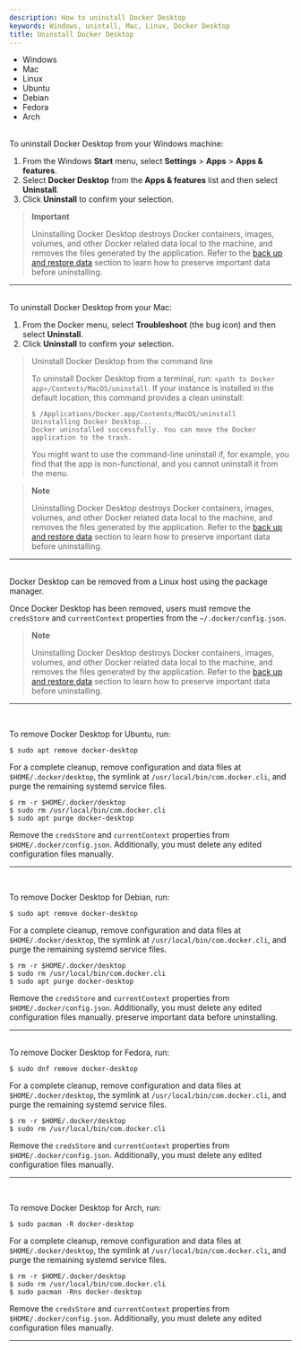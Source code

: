 ```yaml
---
description: How to uninstall Docker Desktop 
keywords: Windows, unintall, Mac, Linux, Docker Desktop
title: Uninstall Docker Desktop
---
```


<ul class="nav nav-tabs">
  <li class="active"><a data-toggle="tab" data-target="#tab3">Windows</a></li>
  <li><a data-toggle="tab" data-target="#tab4">Mac</a></li>
  <li><a data-toggle="tab" data-target="#tab5">Linux</a></li>
  <li><a data-toggle="tab" data-target="#tab6">Ubuntu</a></li>
  <li><a data-toggle="tab" data-target="#tab7">Debian</a></li>
  <li><a data-toggle="tab" data-target="#tab8">Fedora</a></li>
  <li><a data-toggle="tab" data-target="#tab9">Arch</a></li>
</ul>
<div class="tab-content">
<div id="tab3" class="tab-pane fade in active" markdown="1">
<br>
To uninstall Docker Desktop from your Windows machine:

1. From the Windows **Start** menu, select **Settings** > **Apps** > **Apps & features**.
2. Select **Docker Desktop** from the **Apps & features** list and then select **Uninstall**.
3. Click **Uninstall** to confirm your selection.

> **Important**
>
> Uninstalling Docker Desktop destroys Docker containers, images, volumes, and
> other Docker related data local to the machine, and removes the files generated
> by the application. Refer to the [back up and restore data](backup-and-restore.md)
> section to learn how to preserve important data before uninstalling.
<hr>
</div>
<div id="tab4" class="tab-pane fade" markdown="1">
<br>
To uninstall Docker Desktop from your Mac:

1. From the Docker menu, select **Troubleshoot** (the bug icon) and then select **Uninstall**.
2. Click **Uninstall** to confirm your selection.

> Uninstall Docker Desktop from the command line
>
> To uninstall Docker Desktop from a terminal, run: `<path to Docker app>/Contents/MacOS/uninstall`.
> If your instance is installed in the default location, this
> command provides a clean uninstall:
>
> ```console
> $ /Applications/Docker.app/Contents/MacOS/uninstall
> Uninstalling Docker Desktop...
> Docker uninstalled successfully. You can move the Docker application to the trash.
> ```
>
> You might want to use the command-line uninstall if, for example, you find that
> the app is non-functional, and you cannot uninstall it from the menu.

> **Note**
>
> Uninstalling Docker Desktop destroys Docker containers, images, volumes, and
> other Docker related data local to the machine, and removes the files generated
> by the application. Refer to the [back up and restore data](backup-and-restore.md)
> section to learn how to preserve important data before uninstalling.

<hr>
</div>
<div id="tab5" class="tab-pane fade" markdown="1">
<br>
Docker Desktop can be removed from a Linux host using the package manager.

Once Docker Desktop has been removed, users must remove the `credsStore` and `currentContext` properties from the `~/.docker/config.json`.

> **Note**
>
> Uninstalling Docker Desktop destroys Docker containers, images, volumes, and
> other Docker related data local to the machine, and removes the files generated
> by the application. Refer to the [back up and restore data](backup-and-restore.md)
> section to learn how to preserve important data before uninstalling.
<hr>
</div>
<div id="tab6" class="tab-pane fade" markdown="1">
<br>

To remove Docker Desktop for Ubuntu, run:

```console
$ sudo apt remove docker-desktop
```

For a complete cleanup, remove configuration and data files at `$HOME/.docker/desktop`, the symlink at `/usr/local/bin/com.docker.cli`, and purge
the remaining systemd service files.

```console
$ rm -r $HOME/.docker/desktop
$ sudo rm /usr/local/bin/com.docker.cli
$ sudo apt purge docker-desktop
```

Remove the `credsStore` and `currentContext` properties from `$HOME/.docker/config.json`. Additionally, you must delete any edited configuration files manually. 
<hr>
</div>
<div id="tab7" class="tab-pane fade" markdown="1">
<br>

To remove Docker Desktop for Debian, run:

```console
$ sudo apt remove docker-desktop
```

For a complete cleanup, remove configuration and data files at `$HOME/.docker/desktop`, the symlink at `/usr/local/bin/com.docker.cli`, and purge
the remaining systemd service files.

```console
$ rm -r $HOME/.docker/desktop
$ sudo rm /usr/local/bin/com.docker.cli
$ sudo apt purge docker-desktop
```

Remove the `credsStore` and `currentContext` properties from `$HOME/.docker/config.json`. Additionally, you must delete any edited configuration files manually.  preserve important data before uninstalling.

<hr>
</div>
<div id="tab8" class="tab-pane fade" markdown="1">
<br>
To remove Docker Desktop for Fedora, run:

```console
$ sudo dnf remove docker-desktop
```

For a complete cleanup, remove configuration and data files at `$HOME/.docker/desktop`, the symlink at `/usr/local/bin/com.docker.cli`, and purge
the remaining systemd service files.

```console
$ rm -r $HOME/.docker/desktop
$ sudo rm /usr/local/bin/com.docker.cli
```

Remove the `credsStore` and `currentContext` properties from `$HOME/.docker/config.json`. Additionally, you must delete any edited configuration files manually. 

<hr>
</div>
<div id="tab9" class="tab-pane fade" markdown="1">
<br>

To remove Docker Desktop for Arch, run:

```console
$ sudo pacman -R docker-desktop
```

For a complete cleanup, remove configuration and data files at `$HOME/.docker/desktop`, the symlink at `/usr/local/bin/com.docker.cli`, and purge
the remaining systemd service files.

```console
$ rm -r $HOME/.docker/desktop
$ sudo rm /usr/local/bin/com.docker.cli
$ sudo pacman -Rns docker-desktop
```

Remove the `credsStore` and `currentContext` properties from `$HOME/.docker/config.json`. Additionally, you must delete any edited configuration files manually. 

<hr>
</div>
</div>
